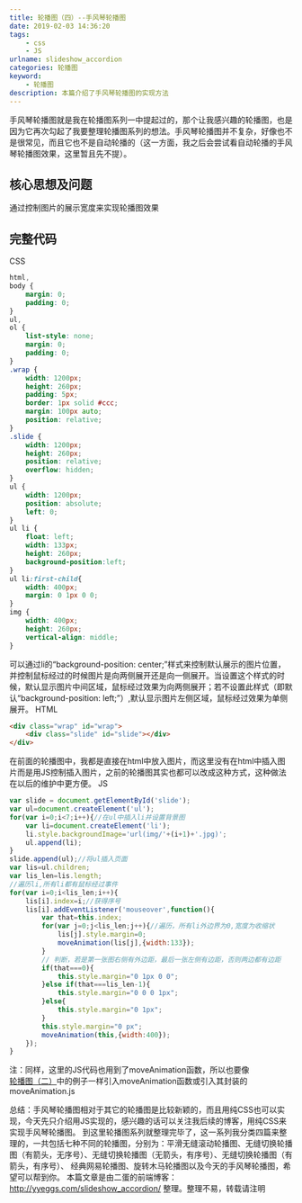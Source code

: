 ```yaml
---
title: 轮播图（四）--手风琴轮播图
date: 2019-02-03 14:36:20
tags:
    - css
    - JS
urlname: slideshow_accordion
categories: 轮播图
keyword:
    - 轮播图
description: 本篇介绍了手风琴轮播图的实现方法
---
```

手风琴轮播图就是我在轮播图系列一中提起过的，那个让我感兴趣的轮播图，也是因为它再次勾起了我要整理轮播图系列的想法。手风琴轮播图并不复杂，好像也不是很常见，而且它也不是自动轮播的（这一方面，我之后会尝试看自动轮播的手风琴轮播图效果，这里暂且先不提）。
## 核心思想及问题
通过控制图片的展示宽度来实现轮播图效果
## 完整代码
CSS
```css
html,
body {
    margin: 0;
    padding: 0;
}
ul,
ol {
    list-style: none;
    margin: 0;
    padding: 0;
}
.wrap {
    width: 1200px;
    height: 260px;
    padding: 5px;
    border: 1px solid #ccc;
    margin: 100px auto;
    position: relative;
}
.slide {
    width: 1200px;
    height: 260px;
    position: relative;
    overflow: hidden;
}
ul {
    width: 1200px;
    position: absolute;
    left: 0;
}
ul li {
    float: left;
    width: 133px;
    height: 260px;
    background-position:left;
}
ul li:first-child{
    width: 400px;
    margin: 0 1px 0 0;
}
img {
    width: 400px;
    height: 260px;
    vertical-align: middle;
}
```
可以通过li的“background-position: center;”样式来控制默认展示的图片位置，并控制鼠标经过的时候图片是向两侧展开还是向一侧展开。当设置这个样式的时候，默认显示图片中间区域，鼠标经过效果为向两侧展开；若不设置此样式（即默认“background-position: left;”）,默认显示图片左侧区域，鼠标经过效果为单侧展开。
HTML
```html
<div class="wrap" id="wrap">
    <div class="slide" id="slide"></div>
</div>
```
在前面的轮播图中，我都是直接在html中放入图片，而这里没有在html中插入图片而是用JS控制插入图片，之前的轮播图其实也都可以改成这种方式，这种做法在以后的维护中更方便。
JS
```javascript
var slide = document.getElementById('slide');
var ul=document.createElement('ul');
for(var i=0;i<7;i++){//在ul中插入li并设置背景图
    var li=document.createElement('li');
    li.style.backgroundImage='url(img/'+(i+1)+'.jpg)';
    ul.append(li);
}
slide.append(ul);//将ul插入页面
var lis=ul.children;
var lis_len=lis.length;
//遍历li,所有li都有鼠标经过事件
for(var i=0;i<lis_len;i++){
    lis[i].index=i;//获得序号
    lis[i].addEventListener('mouseover',function(){
        var that=this.index;
        for(var j=0;j<lis_len;j++){//遍历，所有li外边界为0,宽度为收缩状
            lis[j].style.margin=0;
            moveAnimation(lis[j],{width:133});
        }
        // 判断，若是第一张图右侧有外边距，最后一张左侧有边距，否则两边都有边距
        if(that===0){
            this.style.margin="0 1px 0 0";
        }else if(that===lis_len-1){
            this.style.margin="0 0 0 1px";
        }else{
            this.style.margin="0 1px";
        }
        this.style.margin="0 px";
        moveAnimation(this,{width:400});
    });
}
```
注：同样，这里的JS代码也用到了moveAnimation函数，所以也要像[轮播图（二）](http://yyeggs.com/slideshow_switch/)中的例子一样引入moveAnimation函数或引入其封装的moveAnimation.js


总结：手风琴轮播图相对于其它的轮播图是比较新颖的，而且用纯CSS也可以实现，今天先只介绍用JS实现的，感兴趣的话可以关注我后续的博客，用纯CSS来实现手风琴轮播图。
到这里轮播图系列就整理完毕了，这一系列我分类四篇来整理的，一共包括七种不同的轮播图，分别为：平滑无缝滚动轮播图、无缝切换轮播图（有箭头，无序号）、无缝切换轮播图（无箭头，有序号）、无缝切换轮播图（有箭头，有序号）、 经典网易轮播图、旋转木马轮播图以及今天的手风琴轮播图，希望可以帮到你。
本篇文章是由二蛋的前端博客：http://yyeggs.com/slideshow_accordion/ 整理。整理不易，转载请注明